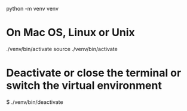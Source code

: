 python -m venv venv	

# On Mac OS, Linux or Unix
./venv/bin/activate
source ./venv/bin/activate


# Deactivate or close the terminal or switch the virtual environment
$ ./venv/bin/deactivate
